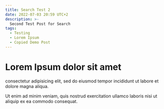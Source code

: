 ```yaml
---
title: Search Test 2
date: 2022-07-03 20:59 UTC+2
description: >-
  Second Test Post for Search
tags:
  - Testing
  - Lorem Ipsum
  - Copied Demo Post
---
```


# Lorem Ipsum dolor sit amet

consectetur adipisicing elit,
sed do eiusmod tempor incididunt ut labore et dolore magna aliqua.

Ut enim ad minim veniam,
quis nostrud exercitation ullamco laboris nisi ut aliquip ex ea commodo consequat.

